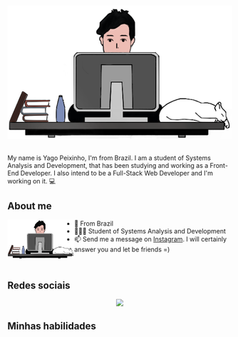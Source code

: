 <div align='center'><img src="aaaaa.png"></div>

<br>
<div="center">

My name is Yago Peixinho, I'm from Brazil. I am a student of Systems Analysis and Development, that has been studying and working as a Front-End Developer. I also intend to be a Full-Stack Web Developer and I'm working on it. 💻 
<div>
 

## About me

  
<a href="#"><img align="left" width="150" height="#" src="aaaaa.png"></a>
 - 📍 From Brazil
 - 👨🏻‍💻 Student of Systems Analysis and Development
 - 📫 Send me a message on [Instagram](https://www.instagram.com/yagopeixinho/?hl=pt-br). I will certainly answer you and let be friends =)
<br>
 
  
## Redes sociais
<div align="center">
<a href="https://www.instagram.com/yagopeixinho/?hl=pt-br"><img src="https://image.flaticon.com/icons/png/512/1384/1384015.png" width="5%"></a>
</div>
  
## Minhas habilidades
  
